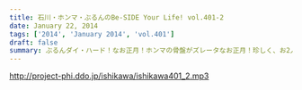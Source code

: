 ```yaml
---
title: 石川・ホンマ・ぶるんのBe-SIDE Your Life! vol.401-2
date: January 22, 2014
tags: ['2014', 'January 2014', 'vol.401']
draft: false
summary: ぶるんダイ・ハード！なお正月！ホンマの骨盤がズレータなお正月！珍しく、お2人の素敵なお話が聴けちゃうぞ～～ＮＡＭＡＥ
---
```


http://project-phi.ddo.jp/ishikawa/ishikawa401_2.mp3